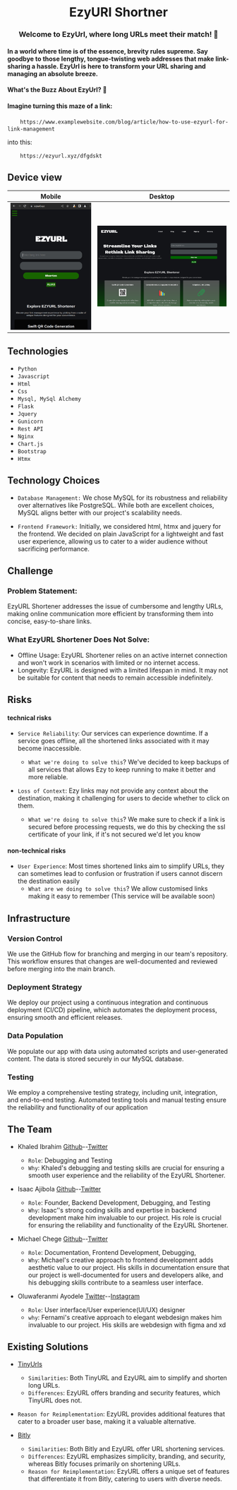 <h1 align="center">
EzyURl Shortner
</h1>


<h3 align="center">
Welcome to EzyUrl, where long URLs meet their match! 🚀
</h3>

#### In a world where time is of the essence, brevity rules supreme. Say goodbye to those lengthy, tongue-twisting web addresses that make link-sharing a hassle. EzyUrl is here to transform your URL sharing and managing an absolute breeze.

#### What's the Buzz About EzyUrl? 🌟
#### Imagine turning this maze of a link:


        https://www.examplewebsite.com/blog/article/how-to-use-ezyurl-for-link-management

into this: 

        https://ezyurl.xyz/dfgdskt
 
## Device view

| Mobile | Desktop |
| ---- | ----- |
| ![Mobile view](/images/img_no_user.png) | ![Desktop View](/images/desktop_view.png) |




## Technologies
* ``Python``
* ``Javascript``
* ``Html``
* ``Css``
* ``Mysql, MySql Alchemy``
* ``Flask``
* ``Jquery``
* ``Gunicorn``
* ``Rest API``
* ``Nginx``
* ``Chart.js``
* ``Bootstrap``
* ``Htmx``

## Technology Choices

* ``Database Management:`` We chose MySQL for its robustness and reliability over alternatives like PostgreSQL. While both are excellent choices, MySQL aligns better with our project's scalability needs.

* ``Frontend Framework:`` Initially, we considered html, htmx and jquery for the frontend. We decided on plain JavaScript for a lightweight and fast user experience, allowing us to cater to a wider audience without sacrificing performance.


## Challenge

### Problem Statement:

EzyURL Shortener addresses the issue of cumbersome and lengthy URLs, making online communication more efficient by transforming them into concise, easy-to-share links.


### What EzyURL Shortener Does Not Solve:

* Offline Usage: EzyURL Shortener relies on an active internet connection and won't work in scenarios with limited or no internet access.
* Longevity: EzyURL is designed with a limited lifespan in mind. It may not be suitable for content that needs to remain accessible indefinitely.



## Risks
####  technical risks

- ``Service Reliability``: Our services can experience downtime. If a service goes offline, all the shortened links associated with it may become inaccessible.
    - ``What we're doing to solve this``? We've decided to keep backups of all services that allows Ezy to keep running to make it better and more reliable.

- ``Loss of Context``: Ezy links may not provide any context about the destination, making it challenging for users to decide whether to click on them.
    - ``What we're doing to solve this``? We make sure to check if a link is secured before processing requests, we do this by checking the ssl certificate of your link, if it's not secured we'd let you know
 
#### non-technical risks

- ``User Experience``: Most times shortened links aim to simplify URLs, they can sometimes lead to confusion or frustration if users cannot discern the destination easily
    - ``What are we doing to solve this``? We allow customised links making it easy to remember (This service will be available soon)
 
## Infrastructure
### Version Control
We use the GitHub flow for branching and merging in our team's repository. This workflow ensures that changes are well-documented and reviewed before merging into the main branch.

### Deployment Strategy
We deploy our project using a continuous integration and continuous deployment (CI/CD) pipeline, which automates the deployment process, ensuring smooth and efficient releases.

### Data Population
We populate our app with data using automated scripts and user-generated content. The data is stored securely in our MySQL database.

### Testing
We employ a comprehensive testing strategy, including unit, integration, and end-to-end testing. Automated testing tools and manual testing ensure the reliability and functionality of our application



## The Team

* Khaled Ibrahim [Github](https://github.com/KhaledIbrahemAbdelaziz)--[Twitter]()
    * ``Role``: Debugging and Testing
    * ``Why``: Khaled's debugging and testing skills are crucial for ensuring a smooth user experience and the reliability of the EzyURL Shortener.


* Isaac Ajibola [Github](https://github.com/Bigizic)--[Twitter](https://twitter.com/Big_izic)
    * ``Role``: Founder, Backend Development, Debugging, and Testing
    * ``Why``: Isaac’'s strong coding skills and expertise in backend development make him invaluable to our project. His role is crucial for ensuring the reliability and functionality of the EzyURL Shortener.


* Michael Chege [Github](https://github.com/mike-chege)--[Twitter]()
    * ``Role``: Documentation, Frontend Development, Debugging, 
    * ``Why``: Michael's creative approach to frontend development adds aesthetic value to our project. His skills in documentation ensure that our project is well-documented for users and developers alike, and his debugging skills contribute to a seamless user interface.


* Oluwaferanmi Ayodele [Twitter](https://twitter.com/Lonewolfux)--[Instagram](https://www.instagram.com/big_melatonin/)
    * ``Role``: User interface/User experience(UI/UX) designer
    * ``why``: Fernami's creative approach to elegant webdesign makes him invaluable to our project. His skills are webdesign with figma and xd






## Existing Solutions
* [TinyUrls](https://tinyurl.com)
    * ``Similarities``: Both TinyURL and EzyURL aim to simplify and shorten long URLs.
    * ``Differences``: EzyURL offers branding and security features, which TinyURL does not.
*    ``Reason for Reimplementation``: EzyURL provides additional features that cater to a broader user base, making it a valuable alternative.

* [Bitly](https://bitly.com)

    * ``Similarities``: Both Bitly and EzyURL offer URL shortening services.
    * ``Differences``: EzyURL emphasizes simplicity, branding, and security, whereas Bitly focuses primarily on shortening URLs.
    * ``Reason for Reimplementation``: EzyURL offers a unique set of features that differentiate it from Bitly, catering to users with diverse needs.
